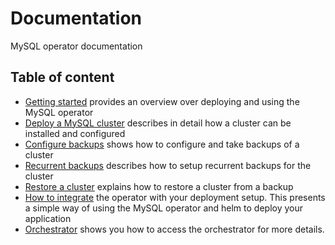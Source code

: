 # Documentation

MySQL operator documentation

## Table of content

 * [Getting started](getting-started.md) provides an overview over deploying and using the MySQL operator
 * [Deploy a MySQL cluster](deploy-mysql-cluster.md) describes in detail how a cluster can be installed and configured
 * [Configure backups](backups.md) shows how to configure and take backups of a cluster
 * [Recurrent backups](cluster-recurrent-backups.md) describes how to setup recurrent backups for the cluster
 * [Restore a cluster](cluster-recover.md) explains how to restore a cluster from a backup
 * [How to integrate](integrate-operator.md) the operator with your deployment setup. This presents a simple way of using the MySQL operator and helm to deploy your application
 * [Orchestrator](orchestrator.md) shows you how to access the orchestrator for more details.

